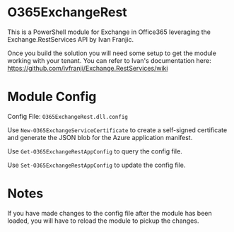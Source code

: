 # O365ExchangeRest
This is a PowerShell module for Exchange in Office365 leveraging the Exchange.RestServices API by Ivan Franjic.

Once you build the solution you will need some setup to get the module working with your tenant.
You can refer to Ivan's documentation here: https://github.com/ivfranji/Exchange.RestServices/wiki

# Module Config
Config File: `O365ExchangeRest.dll.config`

Use `New-O365ExchangeServiceCertificate` to create a self-signed certificate and generate the JSON blob for the Azure application manifest.

Use `Get-O365ExchangeRestAppConfig` to query the config file.

Use `Set-O365ExchangeRestAppConfig` to update the config file.

# Notes
If you have made changes to the config file after the module has been loaded, you will have to reload the module to pickup the changes.
